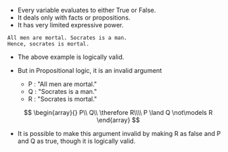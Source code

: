 - Every variable evaluates to either True or False.
- It deals only with facts or propositions.
- It has very limited expressive power.

```ad-example
All men are mortal. Socrates is a man.
Hence, socrates is mortal.
```
- The above example is logically valid.

- But in Propositional logic, it is an invalid argument
	- P : "All men are mortal."
	- Q : "Socrates is a man."
	- R : "Socrates is mortal."

$$
\begin{array}{}
P\\
Q\\
\therefore R\\\\
P \land Q \not\models R
\end{array}
$$
- It is possible to make this argument invalid by making R as false and P and Q as true, though it is logically valid.